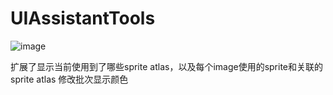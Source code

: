# UIAssistantTools

![image](https://github.com/freeyore3/UIAssistantToolsEx/assets/115634101/d11fe0df-6ac9-40f7-bc76-8b392807cea4)

扩展了显示当前使用到了哪些sprite atlas，以及每个image使用的sprite和关联的sprite atlas
修改批次显示颜色
